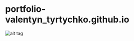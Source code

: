 # portfolio-valentyn_tyrtychko.github.io
![alt tag](http://i.piccy.info/i9/a2da4e2e14ef1d3ed435955c99b00d92/1602259591/102552/1399906/screnPortfolio.jpg "portfolio")
